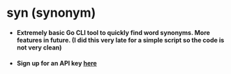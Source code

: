 # syn (synonym)

- #### Extremely basic Go CLI tool to quickly find word synonyms. More features in future. (I did this very late for a simple script so the code is not very clean)

- #### Sign up for an API key [here](https://dictionaryapi.com/register/index)
